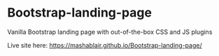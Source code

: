 # Bootstrap-landing-page
Vanilla Bootstrap landing page with out-of-the-box CSS and JS plugins

Live site here: https://mashablair.github.io/Bootstrap-landing-page/
